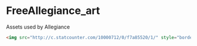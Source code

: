 FreeAllegiance_art
==================

Assets used by Allegiance

```html
<img src="http://c.statcounter.com/10000712/0/f7a85520/1/" style="border:none;">
```